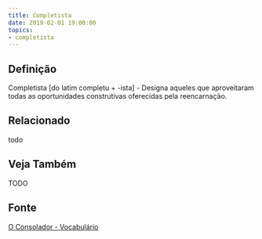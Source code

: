 ```yaml
---
title: Completista
date: 2019-02-01 19:00:00
topics:
- completista
---
```


## Definição
Completista [do latim completu + -ista] - Designa aqueles que aproveitaram
todas as oportunidades construtivas oferecidas pela reencarnação.

## Relacionado
todo

## Veja Também
TODO

## Fonte
[O Consolador - Vocabulário](http://www.oconsolador.com.br/linkfixo/vocabulario/principal.html)


